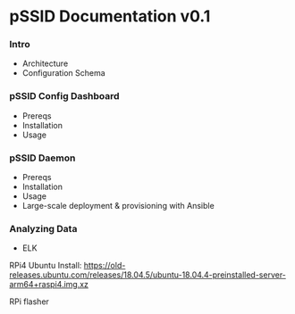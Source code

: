 # pSSID Documentation v0.1

### Intro
- Architecture
- Configuration Schema
### pSSID Config Dashboard
- Prereqs
- Installation
- Usage

### pSSID Daemon
- Prereqs
- Installation
- Usage
- Large-scale deployment & provisioning with Ansible

### Analyzing Data
- ELK



RPi4 Ubuntu Install:
https://old-releases.ubuntu.com/releases/18.04.5/ubuntu-18.04.4-preinstalled-server-arm64+raspi4.img.xz

RPi flasher


